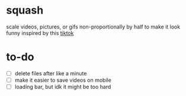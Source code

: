 # squash
scale videos, pictures, or gifs non-proportionally by half to make it look funny
inspired by this [tiktok](https://www.tiktok.com/@08fjcruiser/video/6856554023567281413)

# to-do
- [ ] delete files after like a minute
- [ ] make it easier to save videos on mobile
- [ ] loading bar, but idk it might be too hard